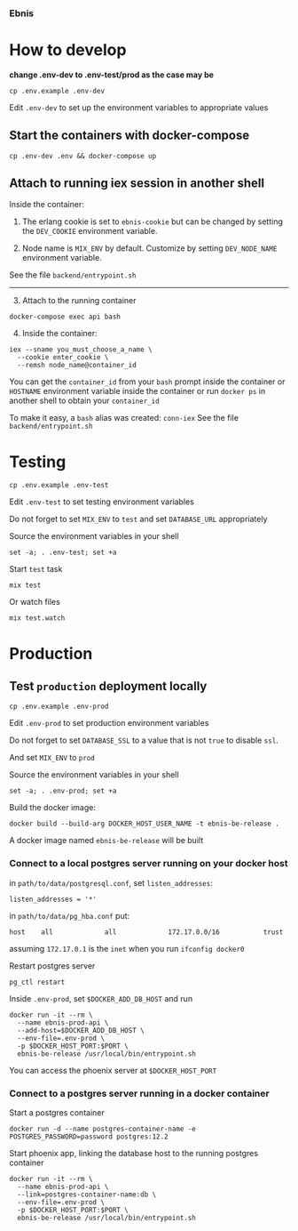 ### Ebnis

# How to develop


__change .env-dev to .env-test/prod as the case may be__


```
cp .env.example .env-dev
```


Edit `.env-dev` to set up the environment variables to appropriate values


## Start the containers with docker-compose

```
cp .env-dev .env && docker-compose up
```


## Attach to running iex session in another shell


Inside the container:


1. The erlang cookie is set to `ebnis-cookie` but can be changed by setting
the `DEV_COOKIE` environment variable.

2. Node name is `MIX_ENV` by default. Customize by setting `DEV_NODE_NAME`
environment variable.


See the file `backend/entrypoint.sh`

----

3. Attach to the running container

```
docker-compose exec api bash
```

4. Inside the container:

```
iex --sname you_must_choose_a_name \
  --cookie enter_cookie \
  --remsh node_name@container_id
```


You can get the `container_id` from your `bash` prompt inside the container
or `HOSTNAME` environment variable inside the container
or run `docker ps` in another shell to obtain your `container_id`


To make it easy, a `bash` alias was created: `conn-iex`
See the file `backend/entrypoint.sh`


# Testing


```
cp .env.example .env-test
```

Edit `.env-test` to set testing environment variables

Do not forget to set `MIX_ENV` to `test` and set `DATABASE_URL` appropriately


Source the environment variables in your shell

```
set -a; . .env-test; set +a
```


Start `test` task

```
mix test
```


Or watch files

```
mix test.watch
```


# Production


## Test `production` deployment locally


```
cp .env.example .env-prod
```

Edit `.env-prod` to set production environment variables


Do not forget to set `DATABASE_SSL` to a value that is not `true` to disable
`ssl`.

And set `MIX_ENV` to `prod`


Source the environment variables in your shell

```
set -a; . .env-prod; set +a
```


Build the docker image:

```
docker build --build-arg DOCKER_HOST_USER_NAME -t ebnis-be-release .
```

A docker image named `ebnis-be-release` will be built


### Connect to a local postgres server running on your docker host


in `path/to/data/postgresql.conf`, set `listen_addresses`:

```
listen_addresses = '*'
```


in `path/to/data/pg_hba.conf` put:

```
host    all             all             172.17.0.0/16           trust
```


assuming `172.17.0.1` is the `inet` when you run `ifconfig docker0`


Restart postgres server

```
pg_ctl restart 
```

Inside `.env-prod`, set `$DOCKER_ADD_DB_HOST` and run

```
docker run -it --rm \
  --name ebnis-prod-api \
  --add-host=$DOCKER_ADD_DB_HOST \
  --env-file=.env-prod \
  -p $DOCKER_HOST_PORT:$PORT \
  ebnis-be-release /usr/local/bin/entrypoint.sh
```

You can access the phoenix server at `$DOCKER_HOST_PORT`


### Connect to a postgres server running in a docker container


Start a postgres container

```
docker run -d --name postgres-container-name -e POSTGRES_PASSWORD=password postgres:12.2
```


Start phoenix app, linking the database host to the running postgres container

```
docker run -it --rm \
  --name ebnis-prod-api \
  --link=postgres-container-name:db \
  --env-file=.env-prod \
  -p $DOCKER_HOST_PORT:$PORT \
  ebnis-be-release /usr/local/bin/entrypoint.sh
```
